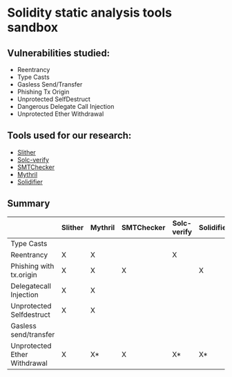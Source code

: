 # Solidity static analysis tools sandbox

## Vulnerabilities studied:
* Reentrancy
* Type Casts
* Gasless Send/Transfer
* Phishing Tx Origin
* Unprotected SelfDestruct
* Dangerous Delegate Call Injection
* Unprotected Ether Withdrawal

## Tools used for our research:

* [Slither](https://github.com/crytic/slither)
* [Solc-verify ](https://github.com/SRI-CSL/solidity)
* [SMTChecker](https://docs.soliditylang.org/en/v0.8.15/smtchecker.html)
* [Mythril](https://github.com/ConsenSys/mythril)
* [Solidifier](https://github.com/blockhousetech/research/tree/master/Solidifier)


## Summary

|                              | Slither | Mythril | SMTChecker | Solc-verify | Solidifier |
|------------------------------|---------|---------|------------|-------------|------------|
| Type Casts                   |         |         |            |             |            |
| Reentrancy                   | X       | X       |            | X           |            |
| Phishing with tx.origin      | X       | X       | X          |             | X          |
| Delegatecall Injection       | X       | X       |            |             |            |
| Unprotected Selfdestruct     | X       | X       |            |             |            |
| Gasless send/transfer        |         |         |            |             |            |
| Unprotected Ether Withdrawal | X       | X*      | X          | X*          | X*         |



